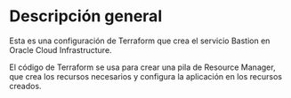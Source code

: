# Descripción general

Esta es una configuración de Terraform que crea el servicio Bastion en Oracle Cloud Infrastructure.

El código de Terraform se usa para crear una pila de Resource Manager, que crea los recursos necesarios y configura la aplicación en los recursos creados.